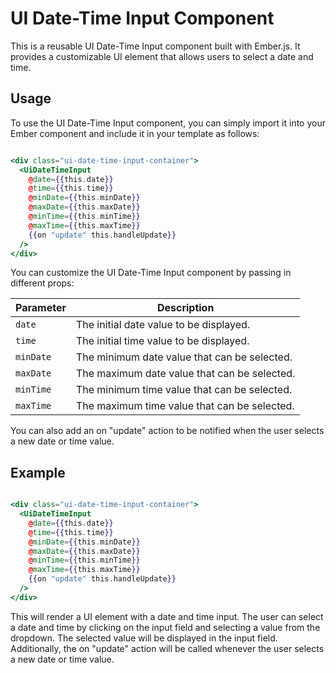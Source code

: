 # UI Date-Time Input Component

This is a reusable UI Date-Time Input component built with Ember.js. It provides a customizable UI element that allows users to select a date and time.

## Usage

To use the UI Date-Time Input component, you can simply import it into your Ember component and include it in your template as follows:

```hbs

<div class="ui-date-time-input-container">
  <UiDateTimeInput 
    @date={{this.date}} 
    @time={{this.time}} 
    @minDate={{this.minDate}} 
    @maxDate={{this.maxDate}} 
    @minTime={{this.minTime}} 
    @maxTime={{this.maxTime}} 
    {{on "update" this.handleUpdate}} 
  />
</div>

```

You can customize the UI Date-Time Input component by passing in different props:

| Parameter | Description                                  |
|-----------|----------------------------------------------|
| `date`      | The initial date value to be displayed.      |
| `time`      | The initial time value to be displayed.      |
| `minDate`   | The minimum date value that can be selected. |
| `maxDate`   | The maximum date value that can be selected. |
| `minTime`   | The minimum time value that can be selected. |
| `maxTime`   | The maximum time value that can be selected. |

You can also add an on "update" action to be notified when the user selects a new date or time value.


## Example

```hbs

<div class="ui-date-time-input-container">
  <UiDateTimeInput 
    @date={{this.date}} 
    @time={{this.time}} 
    @minDate={{this.minDate}} 
    @maxDate={{this.maxDate}} 
    @minTime={{this.minTime}} 
    @maxTime={{this.maxTime}} 
    {{on "update" this.handleUpdate}} 
  />
</div>

```

This will render a UI element with a date and time input. The user can select a date and time by clicking on the input field and selecting a value from the dropdown. The selected value will be displayed in the input field. Additionally, the on "update" action will be called whenever the user selects a new date or time value.

